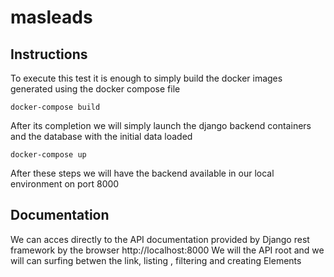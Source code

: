 # masleads


## Instructions 

To execute this test it is enough to simply build the docker images generated using the docker compose file

`docker-compose build`

After its completion we will simply launch the django backend containers and the database with the initial data loaded

`docker-compose up`

After these steps we will have the backend available in our local environment on port 8000

## Documentation

We can acces directly to the API documentation provided by Django rest framework by the browser http://localhost:8000
We will the API root and we will can surfing betwen the link, listing , filtering and creating Elements